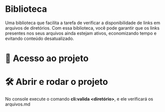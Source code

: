 # Biblioteca

Uma biblioteca que facilita a tarefa de verificar a disponibilidade de links em arquivos de diretórios. Com essa biblioteca, você pode garantir que os links presentes nos seus arquivos ainda estejam ativos, economizando tempo e evitando conteúdo desatualizado.

# 📁 Acesso ao projeto

# 🛠️ Abrir e rodar o projeto

No console execute o comando **cli:valida <diretório>**, e ele verificará os arquivos.md
